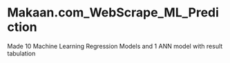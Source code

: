 # Makaan.com_WebScrape_ML_Prediction
Made 10 Machine Learning Regression Models and 1 ANN model with result tabulation
